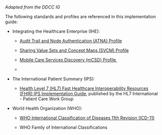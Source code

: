 *Adapted from the DDCC IG*

The following standards and profiles are referenced in this
implementation guide:

-   Integrating the Healthcare Enterprise (IHE):

    -   [Audit Trail and Node Authentication (ATNA)
        Profile](https://profiles.ihe.net/ITI/TF/Volume1/ch-9.html)

    -   [Sharing Value Sets and Concept Maps (SVCM)
        Profile](https://www.ihe.net/uploadedFiles/Documents/ITI/IHE_ITI_Suppl_SVCM.pdf)

    -   [Mobile Care Services Discovery (mCSD)
        Profile ](https://www.ihe.net/uploadedFiles/Documents/ITI/IHE_ITI_Suppl_mCSD.pdf)

    -   

-   The International Patient Summary (IPS):

    -   [Health Level 7 (HL7) Fast Healthcare Interoperability Resources
        (FHIR) IPS Implementation
        Guide](http://hl7.org/fhir/uv/ips/index.html), published by the
        HL7 International - Patient Care Work Group

-   World Health Organization (WHO):

    -   [WHO International Classification of Diseases 11th Revision
        (ICD-11)](https://icd.who.int/en)

    -   WHO Family of International Classifications